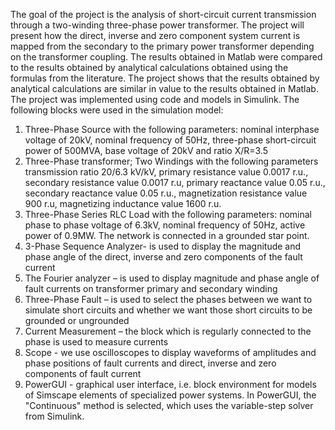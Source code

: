 The goal of the project is the analysis of short-circuit current transmission through a two-winding three-phase power transformer.
The project will present how the direct, inverse and zero component system current is mapped from the secondary to the primary power transformer depending on the transformer coupling. The results obtained in Matlab were compared to the results obtained by analytical calculations obtained using the formulas from the literature. The project shows that the results obtained by analytical calculations are similar in value to the results obtained in Matlab.
The project was implemented using code and models in Simulink. The following blocks were used in the simulation model:
1.	Three-Phase Source with the following parameters:
nominal interphase voltage of 20kV, nominal frequency of 50Hz, three-phase short-circuit power of 500MVA, base voltage of 20kV and ratio X/R=3.5
2.	Three-Phase transformer; Two Windings with the following parameters
transmission ratio 20/6.3 kV/kV, primary resistance value 0.0017 r.u., secondary resistance value 0.0017 r.u, primary reactance value 0.05 r.u., secondary reactance value 0.05 r.u., magnetization resistance value 900 r.u, magnetizing inductance value 1600 r.u.
3. Three-Phase Series RLC Load with the following parameters:
nominal phase to phase voltage of 6.3kV, nominal frequency of 50Hz, active power of 0.9MW. The network is connected in a grounded star point.
4. 3-Phase Sequence Analyzer- is used to display the magnitude and phase angle of the direct, inverse and zero components of the fault current
5. The Fourier analyzer – is used to display magnitude and phase angle of fault currents on transformer primary and secondary winding
6. Three-Phase Fault – is used to select the phases between we want to simulate short circuits and whether we want those short circuits to be grounded or ungrounded
7. Current Measurement – the block which is regularly connected to the phase is used to measure currents 
8. Scope - we use oscilloscopes to display waveforms of amplitudes and phase positions of fault currents and direct, inverse and zero components of fault current
9. PowerGUI - graphical user interface, i.e. block environment for models of Simscape elements of specialized power systems. In PowerGUI, the "Continuous" method is selected, which uses the variable-step solver from Simulink.

